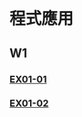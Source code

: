 # 程式應用

## W1

### [EX01-01](https://github.com/aobd1356/Homework/blob/main/EX01_01_%E5%8A%A0%E6%B3%95%E5%99%A8.ipynb)
### [EX01-02](https://github.com/aobd1356/Homework/blob/main/EX01_01_%E5%8A%A0%E6%B3%95%E5%99%A8.ipynb)
